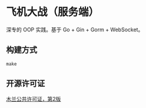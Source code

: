 # 飞机大战（服务端）

深专的 OOP 实践。基于 Go + Gin + Gorm + WebSocket。

## 构建方式

```shell
make
```

## 开源许可证

[木兰公共许可证，第2版](https://license.coscl.org.cn/MulanPubL-2.0)
